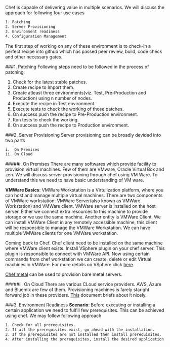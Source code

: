 Chef is capable of delivering value in multiple scenarios. We will discuss the approach for following four use cases

```sh
1. Patching
2. Server Provisioning
3. Environment readiness
4. Configuration Management
```

The first step of working on any of these environment is to check-in a perfect recipe into github which has passed peer review, build, code check and other necessary gates.


###1. Patching
Following steps need to be followed in the process of patching:

1. Check for the latest stable patches.
2. Create recipe to Import them.
3. Create atleast three environments(viz. Test, Pre-Production and Production) using n number of nodes.
4. Execute the recipe in Test environment.
5. Execute tests to check the working of those patches.
6. On success push the recipe to Pre-Production environment.
7. Run tests to check the working.
8. On success push the recipe to Production environment.


###2. Server Provisioning
Server provisioning can be broadly devided into two parts
```sh
i.  On Premises
ii. On Cloud
```
#####i. On Premises
There are many softwares which provide facility to provision virtual machines. Few of them are VMware, Oracle Virtual Box and zen. We will discuss server provisioning through chef using VM Ware. To understand this we need to have basic understanding of VM ware.

**VMWare Basics**:
VMWare Workstation is a Virtulization platform, where you can host and manage multiple virtual machines. There are two components of VMWare workstation. VMWare Server(also known as VMWare Workstation) and VMWare client. VMWare server is installed on the host server. Either we connect extra resources to this machine to provide storage or we use the same machine. Another entity is VMWare Client. We can install VMWare Client in any remotely accessible machine, this client will be responsible to manage the VMWare Workstation. We can have multiple VMWare clients for one VMWare workstation.

Coming back to Chef. Chef client need to be installed on the same machine where VMWare client exists. Install VSphere plugin on your chef server. This plugin is responsible to connect with VMWare API. Now using certain commands from chef workstation we can create, delete or edit Virtual machines in VMWare. For more details on VSphere click [here](https://github.com/CenturyLinkCloud/chef-provisioning-vsphere).

[Chef metal](https://www.chef.io/blog/2014/03/04/chef-metal-0-2-release/) can be used to provision bare metal servers.

#####ii. On Cloud
There are various CLoud service providers. AWS, Azure and Bluemix are few of them. Provisioning machines is farely staright forward job in these providers. [This](https://www.chef.io/blog/2014/11/12/chef-provisioning-infrastructure-as-code/) document briefs about it nicely.

###3. Environment Readiness
**Scenario**: Before executing or installing a certain application we need to fulfill few prerequisites. This can be achieved using chef. We may follow following approach
```sh
1. Check for all prerequisites.
2. If all the prerequisites exist, go ahead with the installation.
3. If the prerequisites are not installed then install prerequisites.
4. After installing the prerequisites, install the desired application.
```



